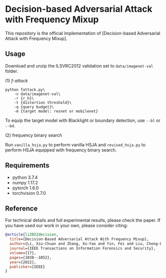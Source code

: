 # Decision-based Adversarial Attack with Frequency Mixup

This repository is the official implementation of [Decision-based Adversarial Attack with Frequency Mixup].

## Usage
Download and unzip the ILSVRC2012 validation set to `data/imagenet-val` folder.

(1) *f-attack*

```(bash)
python fattack.py\
    -v data/imagenet-val\
    -r {r_h}\ 
    -t {distortion threshold}\ 
    -q {query budget}\
    -m {target model: resnet or mobilenet}
```
To equip the target model with Blacklight or boundary detection, use `--bl` or `--bd`.

(2) frequency binary search

Run `vanilla_hsja.py` to perform vanilla HSJA and `revised_hsja.py` to perform HSJA equipped with frequency binary search.

## Requirements
- python 3.7.4
- numpy 1.17.2
- pytorch 1.6.0
- torchvision 0.7.0

## Reference
For technical details and full experimental results, please check the paper. If you have used our work in your own, please consider citing:

```bibtex
@article{li2022decision,
  title={Decision-Based Adversarial Attack With Frequency Mixup},
  author={Li, Xiu-Chuan and Zhang, Xu-Yao and Yin, Fei and Liu, Cheng-Lin},
  journal={IEEE Transactions on Information Forensics and Security},
  volume={17},
  pages={1038--1052},
  year={2022},
  publisher={IEEE}
}
```
